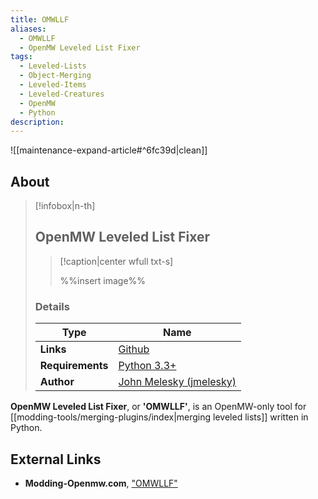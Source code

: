 ```yaml
---
title: OMWLLF
aliases:
  - OMWLLF
  - OpenMW Leveled List Fixer
tags:
  - Leveled-Lists
  - Object-Merging
  - Leveled-Items
  - Leveled-Creatures
  - OpenMW
  - Python
description:
---
```


![[maintenance-expand-article#^6fc39d|clean]]

## About

> [!infobox|n-th]
> 
> ## OpenMW Leveled List Fixer
> 
> > [!caption|center wfull txt-s]
> > 
> > %%insert image%%
> > 
> 
> ### Details
> 
> | Type | Name |
> | --- | --- |
> | **Links** | [Github](https://github.com/jmelesky/omwllf/tree/master) |
> | **Requirements** | [Python 3.3+](https://www.python.org/downloads/) |
> | **Author** | [John Melesky (jmelesky)](https://github.com/jmelesky) |

**OpenMW Leveled List Fixer**, or **'OMWLLF'**, is an OpenMW-only tool for [[modding-tools/merging-plugins/index|merging leveled lists]] written in Python.

## External Links

- **Modding-Openmw.com**, ["OMWLLF"](https://modding-openmw.com/mods/omwllf/)